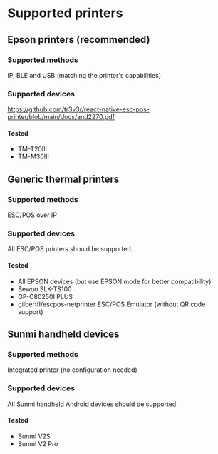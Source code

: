 # Supported printers

## Epson printers (recommended)

### Supported methods

IP, BLE and USB (matching the printer's capabilities)

### Supported devices

<https://github.com/tr3v3r/react-native-esc-pos-printer/blob/main/docs/and2270.pdf>

#### Tested

- TM-T20III
- TM-M30III

## Generic thermal printers

### Supported methods

ESC/POS over IP

### Supported devices

All ESC/POS printers should be supported.

#### Tested

- All EPSON devices (but use EPSON mode for better compatibility)
- Sewoo SLK-TS100
- GP-C80250I PLUS
- gilbertfl/escpos-netprinter ESC/POS Emulator (without QR code support)

## Sunmi handheld devices

### Supported methods

Integrated printer (no configuration needed)

### Supported devices

All Sunmi handheld Android devices should be supported.

#### Tested

- Sunmi V2S
- Sunmi V2 Pro

